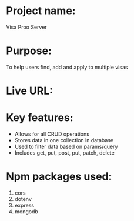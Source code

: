 # Project name:
Visa Proo Server

# Purpose:
To help users find, add and apply to multiple visas

# Live URL:


# Key features:
- Allows for all CRUD operations
- Stores data in one collection in database
- Used to filter data based on params/query
- Includes get, put, post, put, patch, delete

# Npm packages used:
1. cors
2. dotenv
3. express
4. mongodb
